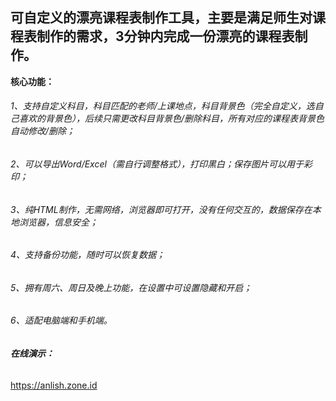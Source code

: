 ## **可自定义的漂亮课程表制作工具，主要是满足师生对课程表制作的需求，3分钟内完成一份漂亮的课程表制作。**

**核心功能：**

###### 1、支持自定义科目，科目匹配的老师/上课地点，科目背景色（完全自定义，选自己喜欢的背景色），后续只需更改科目背景色/删除科目，所有对应的课程表背景色自动修改/删除；

###### 2、可以导出Word/Excel（需自行调整格式），打印黑白；保存图片可以用于彩印；

###### 3、纯HTML制作，无需网络，浏览器即可打开，没有任何交互的，数据保存在本地浏览器，信息安全；

###### 4、支持备份功能，随时可以恢复数据；

###### 5、拥有周六、周日及晚上功能，在设置中可设置隐藏和开启；

###### 6、适配电脑端和手机端。



###### **在线演示：**

https://anlish.zone.id
